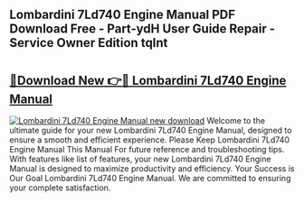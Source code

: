 ## Lombardini 7Ld740 Engine Manual PDF Download Free - Part-ydH User Guide Repair - Service Owner Edition tqInt

# <h2><a href="http://bc48818.oget.top/?id=Lombardini+7Ld740+Engine+Manual">🔗Download New 👉🔴 Lombardini 7Ld740 Engine Manual</a></h2>

[![Lombardini 7Ld740 Engine Manual new download](https://i.imgur.com/5g1atiW.png)](http://bc48818.oget.top/?id=Lombardini+7Ld740+Engine+Manual)
Welcome to the ultimate guide for your new Lombardini 7Ld740 Engine Manual, designed to ensure a smooth and efficient experience. Please Keep Lombardini 7Ld740 Engine Manual This Manual For future reference and troubleshooting tips. With features like list of features, your new Lombardini 7Ld740 Engine Manual is designed to maximize productivity and efficiency. Your Success is Our Goal Lombardini 7Ld740 Engine Manual. We are committed to ensuring your complete satisfaction.
